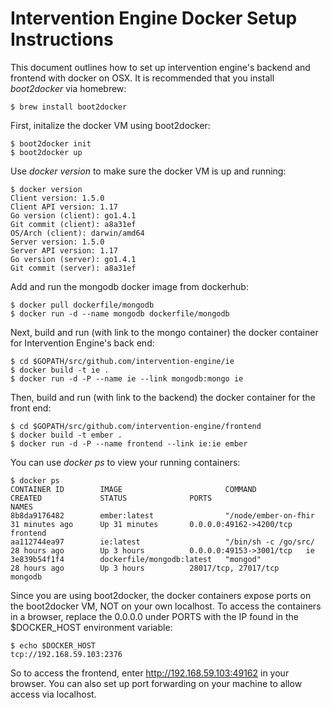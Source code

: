 # Intervention Engine Docker Setup Instructions

This document outlines how to set up intervention engine's backend and frontend with docker on OSX. It is recommended that you install *boot2docker* via homebrew:

    $ brew install boot2docker

First, initalize the docker VM using boot2docker:

    $ boot2docker init
    $ boot2docker up

Use *docker version* to make sure the docker VM is up and running:

    $ docker version
    Client version: 1.5.0
    Client API version: 1.17
    Go version (client): go1.4.1
    Git commit (client): a8a31ef
    OS/Arch (client): darwin/amd64
    Server version: 1.5.0
    Server API version: 1.17
    Go version (server): go1.4.1
    Git commit (server): a8a31ef

Add and run the mongodb docker image from dockerhub:

    $ docker pull dockerfile/mongodb
    $ docker run -d --name mongodb dockerfile/mongodb

Next, build and run (with link to the mongo container) the docker container for Intervention Engine's back end:

    $ cd $GOPATH/src/github.com/intervention-engine/ie
    $ docker build -t ie .
    $ docker run -d -P --name ie --link mongodb:mongo ie

Then, build and run (with link to the backend) the docker container for the front end:

    $ cd $GOPATH/src/github.com/intervention-engine/frontend
    $ docker build -t ember .
    $ docker run -d -P --name frontend --link ie:ie ember

You can use *docker ps* to view your running containers:

    $ docker ps
    CONTAINER ID        IMAGE                       COMMAND                CREATED             STATUS              PORTS                     NAMES
    8b8da9176482        ember:latest                "/node/ember-on-fhir   31 minutes ago      Up 31 minutes       0.0.0.0:49162->4200/tcp   frontend
    aa112744ea97        ie:latest                   "/bin/sh -c /go/src/   28 hours ago        Up 3 hours          0.0.0.0:49153->3001/tcp   ie
    3e839b54f1f4        dockerfile/mongodb:latest   "mongod"               28 hours ago        Up 3 hours          28017/tcp, 27017/tcp      mongodb

Since you are using boot2docker, the docker containers expose ports on the boot2docker VM, NOT on your own localhost. To access the containers in a browser, replace the 0.0.0.0 under PORTS with the IP found in the $DOCKER_HOST environment variable:

    $ echo $DOCKER_HOST
    tcp://192.168.59.103:2376

So to access the frontend, enter http://192.168.59.103:49162 in your browser. You can also set up port forwarding on your machine to allow access via localhost.

